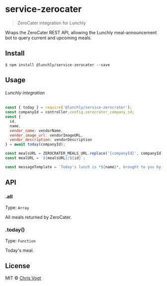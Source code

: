 # service-zerocater

> ZeroCater integration for Lunchly

Wraps the ZeroCater REST API, allowing the Lunchly meal-announcement bot to query current and upcoming meals.


## Install

```
$ npm install @lunchly/service-zerocater --save
```


## Usage

###### Lunchly integration

```js
const { today } = require('@lunchly/service-zerocrater');
const companyId = controller.config.zerocrater_company_id;
const {
  id,
  name,
  vendor_name: vendorName,
  vendor_image_url: vendorImageURL,
  vendor_description: vendorDescription
} = await today(companyId);

const mealsURL = ZEROCRATER_MEALS_URL.replace('{companyId}', companyId);
const mealURL = `${mealsURL}/${id}`;

const messageTemplate = `Today's lunch is *${name}*, brought to you by *${vendorName}* — _${vendorDescription}_`;
```


## API

### .all

Type: `Array`

All meals returned by ZeroCater.

### .today()

Type: `Function`

Today's meal.


## License

MIT © [Chris Vogt](https://www.chrisvogt.me)

